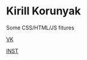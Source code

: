 # Kirill Korunyak


Some CSS/HTML/JS fitures


[VK]( https://vk.com/faceless_3 "vk")


[INST]( https://www.instagram.com/__face1ess__ "My instagram")
